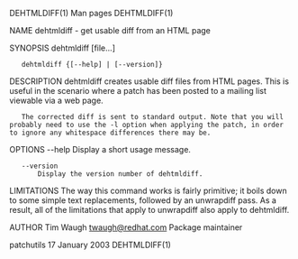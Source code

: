 DEHTMLDIFF(1)                                                                                   Man pages                                                                                   DEHTMLDIFF(1)

NAME
       dehtmldiff - get usable diff from an HTML page

SYNOPSIS
       dehtmldiff [file...]

       dehtmldiff {[--help] | [--version]}

DESCRIPTION
       dehtmldiff creates usable diff files from HTML pages. This is useful in the scenario where a patch has been posted to a mailing list viewable via a web page.

       The corrected diff is sent to standard output. Note that you will probably need to use the -l option when applying the patch, in order to ignore any whitespace differences there may be.

OPTIONS
       --help
           Display a short usage message.

       --version
           Display the version number of dehtmldiff.

LIMITATIONS
       The way this command works is fairly primitive; it boils down to some simple text replacements, followed by an unwrapdiff pass. As a result, all of the limitations that apply to unwrapdiff also
       apply to dehtmldiff.

AUTHOR
       Tim Waugh <twaugh@redhat.com>
           Package maintainer

patchutils                                                                                   17 January 2003                                                                                DEHTMLDIFF(1)
